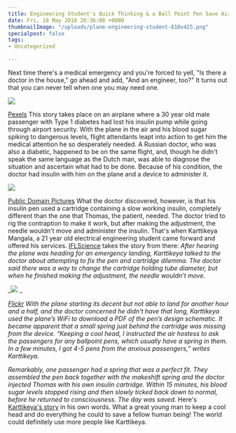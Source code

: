 ```yaml
---
title: Engineering Student's Quick Thinking & a Ball Point Pen Save Airplane Passenger
date: Fri, 18 May 2018 20:36:08 +0000
thumbnailImage: "/uploads/plane-engineering-student-810x425.png"
specialpost: false
tags:
- Uncategorized

---
```

Next time there's a medical emergency and you're forced to yell, "Is there a doctor in the house," go ahead and add, "And an engineer, too?" It turns out that you can never tell when one you may need one.

![](http://newsattorneys.staging.wpengine.com/wp-content/uploads/2018/05/passenger-plane-1024x668.jpg)

[Pexels](https://www.pexels.com/photo/royalty-free-airbus-passenger-aircraft-auckland-68155/) This story takes place on an airplane where a 30 year old male passenger with Type 1 diabetes had lost his insulin pump while going through airport security. With the plane in the air and his blood sugar spiking to dangerous levels, flight attendants leapt into action to get him the medical attention he so desperately needed. A Russian doctor, who was also a diabetic, happened to be on the same flight, and, though he didn't speak the same language as the Dutch man, was able to diagnose the situation and ascertain what had to be done. Because of his condition, the doctor had insulin with him on the plane and a device to administer it.

![](http://newsattorneys.staging.wpengine.com/wp-content/uploads/2018/05/doctor-stethoscope-1024x683.jpg)

[Public Domain Pictures](https://www.publicdomainpictures.net/en/view-image.php?image=163999&picture=doctor) What the doctor discovered, however, is that his insulin pen used a cartridge containing a slow working insulin, completely different than the one that Thomas, the patient, needed. The doctor tried to rig the contraption to make it work, but after making the adjustment, the needle wouldn't move and administer the insulin. That's when Karttikeya Mangala, a 21 year old electrical engineering student came forward and offered his services. [IFLScience](http://www.iflscience.com/editors-blog/students-engineering-skills-and-quick-thinking-saved-a-mans-life-midflight/) takes the story from there: _After hearing the plane was heading for an emergency landing, Karttikeya talked to the doctor about attempting to fix the pen and cartridge dilemma. The doctor said there was a way to change the cartridge holding tube diameter, but when he finished making the adjustment, the needle wouldn’t move._

_![](http://newsattorneys.staging.wpengine.com/wp-content/uploads/2018/05/insulin-pump-1024x681.jpg) _

[_Flickr_](https://www.flickr.com/photos/37996646802@N01/4773288007) _With the plane starting its decent but not able to land for another hour and a half, and the doctor concerned he didn't have that long, Karttikeya used the plane’s WiFi to download a PDF of the pen’s design schematic. It became apparent that a small spring just behind the cartridge was missing from the device. “Keeping a cool head, I instructed the air hostess to ask the passengers for any ballpoint pens, which usually have a spring in them. In a few minutes, I got 4-5 pens from the anxious passengers,” writes Karttikeya._

_Remarkably, one passenger had a spring that was a perfect fit. They assembled the pen back together with the makeshift spring and the doctor injected Thomas with his own insulin cartridge. Within 15 minutes, his blood sugar levels stopped rising and then slowly ticked back down to normal, before he returned to consciousness. The day was saved._ Here's [Karttikeya's story](https://drive.google.com/file/d/1xQoITTUpwLAtr9QdibGOG5RrQJK46fFF/view) in his own words. What a great young man to keep a cool head and do everything he could to save a fellow human being! The world could definitely use more people like Karttikeya.
